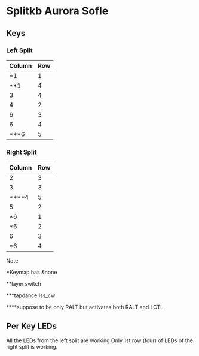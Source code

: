 # Splitkb Aurora Sofle

## Keys

### Left Split

| Column | Row |
|--------|-----|
| *1     | 1   |
| **1    | 4   |
| 3      | 4   |
| 4      | 2   |
| 6      | 3   |
| 6      | 4   |
| ***6   | 5   |

### Right Split

| Column | Row |
|--------|-----|
| 2      | 3   |
| 3      | 3   |
| ****4  | 5   |
| 5      | 2   |
| *6     | 1   |
| *6     | 2   |
| 6      | 3   |
| *6     | 4   |

> [!note]
> 
> *Keymap has &none
> 
> **layer switch
> 
> ***tapdance lss_cw
> 
> ****suppose to be only RALT but activates both RALT and LCTL  

## Per Key LEDs
All the LEDs from the left split are working
Only 1st  row (four) of LEDs of the right split is working.
